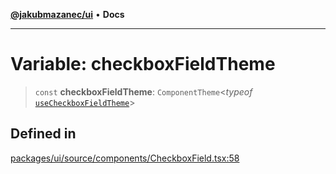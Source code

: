 [**@jakubmazanec/ui**](../README.md) • **Docs**

---

# Variable: checkboxFieldTheme

> `const` **checkboxFieldTheme**: `ComponentTheme`\<_typeof_
> [`useCheckboxFieldTheme`](../functions/useCheckboxFieldTheme.md)\>

## Defined in

[packages/ui/source/components/CheckboxField.tsx:58](https://github.com/jakubmazanec/tools/blob/eb8c22844f0a0aa0874efeab93afc2bd96c269e6/packages/ui/source/components/CheckboxField.tsx#L58)
